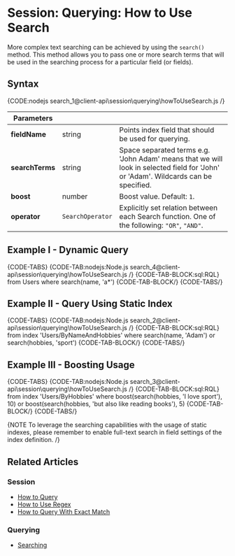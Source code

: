 # Session: Querying: How to Use Search

More complex text searching can be achieved by using the `search()` method. This method allows you to pass one or more search terms that will be used in the searching process for a particular field (or fields).

## Syntax

{CODE:nodejs search_1@client-api\session\querying\howToUseSearch.js /}

| Parameters | | |
| ------------- | ------------- | ----- |
| **fieldName** | string | Points index field that should be used for querying. |
| **searchTerms** | string | Space separated terms e.g. 'John Adam' means that we will look in selected field for 'John' or 'Adam'. Wildcards can be specified. |
| **boost** | number | Boost value. Default: `1`. |
| **operator** | `SearchOperator` | Explicitly set relation between each Search function. One of the following: `"OR"`, `"AND"`. |

## Example I - Dynamic Query

{CODE-TABS}
{CODE-TAB:nodejs:Node.js search_4@client-api\session\querying\howToUseSearch.js /}
{CODE-TAB-BLOCK:sql:RQL}
from Users 
where search(name, 'a*')
{CODE-TAB-BLOCK/}
{CODE-TABS/}

## Example II - Query Using Static Index

{CODE-TABS}
{CODE-TAB:nodejs:Node.js search_2@client-api\session\querying\howToUseSearch.js /}
{CODE-TAB-BLOCK:sql:RQL}
from index 'Users/ByNameAndHobbies' 
where search(name, 'Adam') or search(hobbies, 'sport')
{CODE-TAB-BLOCK/}
{CODE-TABS/}

## Example III - Boosting Usage

{CODE-TABS}
{CODE-TAB:nodejs:Node.js search_3@client-api\session\querying\howToUseSearch.js /}
{CODE-TAB-BLOCK:sql:RQL}
from index 'Users/ByHobbies' 
where boost(search(hobbies, 'I love sport'), 10) or boost(search(hobbies, 'but also like reading books'), 5)
{CODE-TAB-BLOCK/}
{CODE-TABS/}

{NOTE To leverage the searching capabilities with the usage of static indexes, please remember to enable full-text search in field settings of the index definition. /}

## Related Articles

### Session

- [How to Query](../../../client-api/session/querying/how-to-query)
- [How to Use Regex](../../../client-api/session/querying/how-to-use-regex)
- [How to Query With Exact Match](../../../client-api/session/querying/how-to-query-with-exact-match)

### Querying

- [Searching](../../../indexes/querying/searching)
